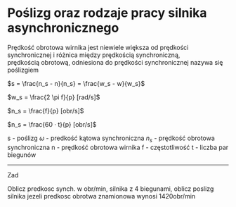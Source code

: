 # Poślizg oraz rodzaje pracy silnika asynchronicznego

Prędkość obrotowa wirnika jest niewiele większa od prędkości synchronicznej i różnica między prędkością synchroniczną, prędkością obrotową, odniesiona do prędkości synchronicznej nazywa się poślizgiem

$s = \frac{n_s - n}{n_s} = \frac{w_s - w}{w_s}$

$w_s = \frac{2 \pi f}{p} [rad/s]$

$n_s = \frac{f}{p} [obr/s]$

$n_s = \frac{60 · t}{p} [obr/s]$

s - poślizg
$\omega$ - predkość kątowa synchroniczna
$n_s$ - prędkość obrotowa synchroniczna
n - prędkość obrotowa wirnika
f - częstotliwość
t - liczba par biegunów

---
Zad

Oblicz predkosc synch. w obr/min, silnika z 4 biegunami, oblicz poslizg silnika jezeli predkosc obrotwa znamionowa wynosi 1420obr/min


